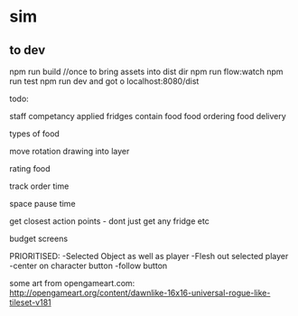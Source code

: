 # sim

## to dev

npm run build //once to bring assets into dist dir
npm run flow:watch
npm run test
npm run dev
and got o localhost:8080/dist


todo:

staff competancy applied
fridges contain food
food ordering
food delivery

types of food


move rotation drawing into layer

rating food

track order time

space pause time

get closest action points - dont just get any fridge etc

budget screens


PRIORITISED:
-Selected Object as well as player
-Flesh out selected player
 -center on character button
 -follow button



some art from opengameart.com:
http://opengameart.org/content/dawnlike-16x16-universal-rogue-like-tileset-v181
